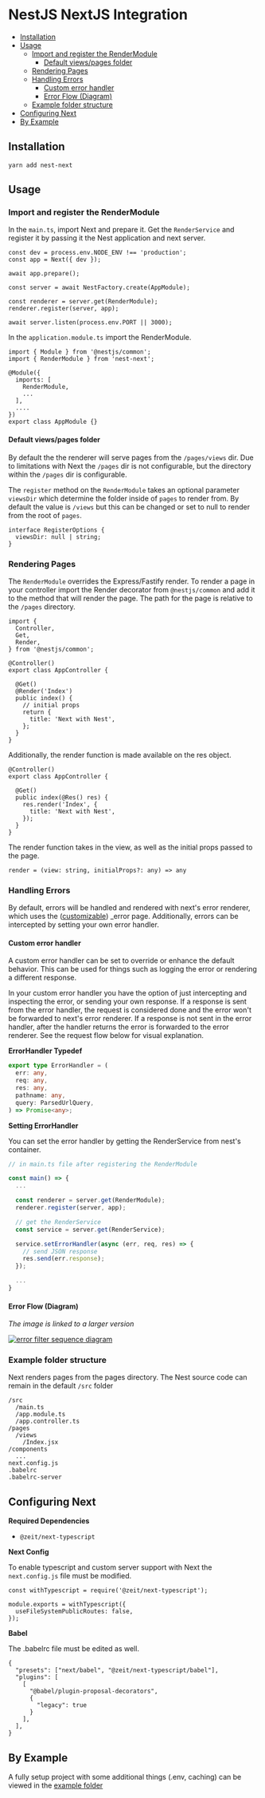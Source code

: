 # NestJS NextJS Integration <!-- omit in toc -->

- [Installation](#installation)
- [Usage](#usage)
  - [Import and register the RenderModule](#import-and-register-the-rendermodule)
    - [Default views/pages folder](#default-viewspages-folder)
  - [Rendering Pages](#rendering-pages)
  - [Handling Errors](#handling-errors)
    - [Custom error handler](#custom-error-handler)
    - [Error Flow (Diagram)](#error-flow-diagram)
  - [Example folder structure](#example-folder-structure)
- [Configuring Next](#configuring-next)
- [By Example](#by-example)

## Installation

    yarn add nest-next

## Usage

### Import and register the RenderModule

In the `main.ts`, import Next and prepare it. Get the `RenderService` and register it by passing it the
Nest application and next server.

    const dev = process.env.NODE_ENV !== 'production';
    const app = Next({ dev });

    await app.prepare();

    const server = await NestFactory.create(AppModule);

    const renderer = server.get(RenderModule);
    renderer.register(server, app);

    await server.listen(process.env.PORT || 3000);

In the `application.module.ts` import the RenderModule.

    import { Module } from '@nestjs/common';
    import { RenderModule } from 'nest-next';

    @Module({
      imports: [
        RenderModule,
        ...
      ],
      ....
    })
    export class AppModule {}

#### Default views/pages folder

By default the the renderer will serve pages from the `/pages/views` dir. Due to limitations with
Next the `/pages` dir is not configurable, but the directory within the `/pages` dir is configurable.

The `register` method on the `RenderModule` takes an optional parameter `viewsDir` which determine the
folder inside of `pages` to render from. By default the value is `/views` but this can be changed or
set to null to render from the root of `pages`.

    interface RegisterOptions {
      viewsDir: null | string;
    }

### Rendering Pages

The `RenderModule` overrides the Express/Fastify render. To render a page in your controller import
the Render decorator from `@nestjs/common` and add it to the method that will render the page. The
path for the page is relative to the `/pages` directory.

    import {
      Controller,
      Get,
      Render,
    } from '@nestjs/common';

    @Controller()
    export class AppController {

      @Get()
      @Render('Index')
      public index() {
        // initial props
        return {
          title: 'Next with Nest',
        };
      }
    }

Additionally, the render function is made available on the res object.

    @Controller()
    export class AppController {

      @Get()
      public index(@Res() res) {
        res.render('Index', {
          title: 'Next with Nest',
        });
      }
    }

The render function takes in the view, as well as the initial props passed to the page.

    render = (view: string, initialProps?: any) => any

### Handling Errors

By default, errors will be handled and rendered with next's error renderer, which uses the ([customizable](https://nextjs.org/docs/#custom-error-handling)) \_error page. Additionally, errors can be intercepted by setting your own error handler.

#### Custom error handler

A custom error handler can be set to override or enhance the default behavior. This can be used for things such as logging the error or rendering a different response.

In your custom error handler you have the option of just intercepting and inspecting the error, or sending your own response. If a response is sent from the error handler, the request is considered done and the error won't be forwarded to next's error renderer. If a response is not sent in the error handler, after the handler returns the error is forwarded to the error renderer. See the request flow below for visual explanation.

**ErrorHandler Typedef**

```typescript
export type ErrorHandler = (
  err: any,
  req: any,
  res: any,
  pathname: any,
  query: ParsedUrlQuery,
) => Promise<any>;
```

**Setting ErrorHandler**

You can set the error handler by getting the RenderService from nest's container.

```typescript
// in main.ts file after registering the RenderModule

const main() => {
  ...

  const renderer = server.get(RenderModule);
  renderer.register(server, app);

  // get the RenderService
  const service = server.get(RenderService);

  service.setErrorHandler(async (err, req, res) => {
    // send JSON response
    res.send(err.response);
  });

  ...
}

```

#### Error Flow (Diagram)

_The image is linked to a larger version_

[![error filter sequence diagram](./docs/out/error-filter-sequence-sm.png)](./docs/out/error-filter-sequence.png)

### Example folder structure

Next renders pages from the pages directory. The Nest source code can remain in the default `/src` folder

    /src
      /main.ts
      /app.module.ts
      /app.controller.ts
    /pages
      /views
        /Index.jsx
    /components
      ...
    next.config.js
    .babelrc
    .babelrc-server

## Configuring Next

**Required Dependencies**

- `@zeit/next-typescript`

**Next Config**

To enable typescript and custom server support with Next the `next.config.js` file must be modified.

    const withTypescript = require('@zeit/next-typescript');

    module.exports = withTypescript({
      useFileSystemPublicRoutes: false,
    });

**Babel**

The .babelrc file must be edited as well.

    {
      "presets": ["next/babel", "@zeit/next-typescript/babel"],
      "plugins": [
        [
          "@babel/plugin-proposal-decorators",
          {
            "legacy": true
          }
        ],
      ],
    }

## By Example

A fully setup project with some additional things (.env, caching) can be viewed in
the [example folder](/example)
